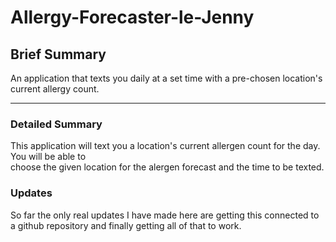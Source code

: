 # Allergy-Forecaster-le-Jenny
## Brief Summary

An application that texts you daily at a set time with a pre-chosen location's current allergy count.

---
### Detailed Summary
This application will text you a location's current allergen count for the day. You will be able to <br>
choose the given location for the alergen forecast and the time to be texted.

### Updates
So far the only real updates I have made here are getting this connected to a github repository and finally getting all of that to work.